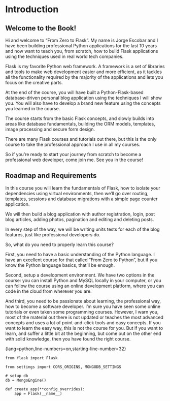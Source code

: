 # Introduction

## Welcome to the Book!

Hi and welcome to “From Zero to Flask”. My name is Jorge Escobar and I have been building professional Python applications for the last 10 years and now want to teach you, from scratch, how to build Flask applications using the techniques used in real world tech companies.

Flask is my favorite Python web framework. A framework is a set of libraries and tools to make web development easier and more efficient, as it tackles all the functionality required by the majority of the applications and lets you focus on the creative parts.

At the end of the course, you will have built a Python-Flask-based database-driven personal blog application using the techniques I will show you. You will also have to develop a brand new feature using the concepts you learned in the course.

The course starts from the basic Flask concepts, and slowly builds into areas like database fundamentals, building the ORM models, templates, image processing and secure form design.

There are many Flask courses and tutorials out there, but this is the only course to take the professional approach I use in all my courses.

So if you’re ready to start your journey from scratch to become a professional web developer, come join me. See you in the course!

## Roadmap and Requirements

In this course you will learn the fundamentals of Flask, how to isolate your dependencies using virtual environments, then we’ll go over routing, templates, sessions and database migrations with a simple page counter application.

We will then build a blog application with author registration, login, post blog articles, adding photos, pagination and editing and deleting posts.

In every step of the way, we will be writing units tests for each of the blog features, just like professional developers do.

So, what do you need to properly learn this course?

First, you need to have a basic understanding of the Python language. I have an excellent course for that called “From Zero to Python”, but if you know the Python language basics, that’ll be enough.

Second, setup a development environment. We have two options in the course: you can install Python and MySQL locally in your computer, or you can follow the course using an online development platform, where you can code in the cloud from wherever you are.

And third, you need to be passionate about learning, the professional way, how to become a software developer. I’m sure you have seen some online tutorials or even taken some programming courses. However, I warn you, most of the material out there is not updated or teaches the most advanced concepts and uses a lot of point-and-click tools and easy concepts. If you want to learn the easy way, this is not the course for you. But if you want to learn, and suffer a little bit at the beginning, but come out on the other end with solid knowledge, then you have found the right course.

{lang=python,line-numbers=on,starting-line-number=32}

```
from flask import Flask

from settings import CORS_ORIGINS, MONGODB_SETTINGS

# setup db
db = MongoEngine()

def create_app(**config_overrides):
    app = Flask(__name__)
```
